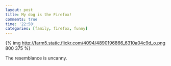 ```yaml
---
layout: post
title: My dog is the Firefox!
comments: true
time: '22:50'
categories: [family, firefox, funny]
---
```


{% img http://farm5.static.flickr.com/4094/4890196866_6310a04c9d_o.png 800 375 %}

The resemblance is uncanny.
